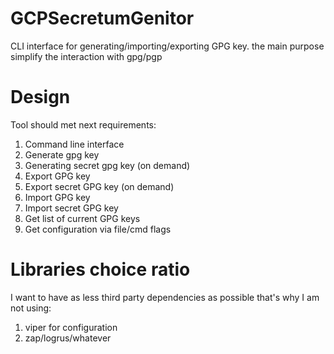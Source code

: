 # GCPSecretumGenitor
CLI interface for generating/importing/exporting GPG key.
the main purpose simplify the interaction with gpg/pgp

# Design

Tool should met next requirements: 
1. Command line interface
2. Generate gpg key
3. Generating secret gpg key (on demand)
4. Export GPG key
5. Export secret GPG key (on demand)
6. Import GPG key
7. Import secret GPG key
8. Get list of current GPG keys
9. Get configuration via file/cmd flags

# Libraries choice ratio
I want to have as less third party dependencies as possible that's why I am not using:
1. viper for configuration
2. zap/logrus/whatever